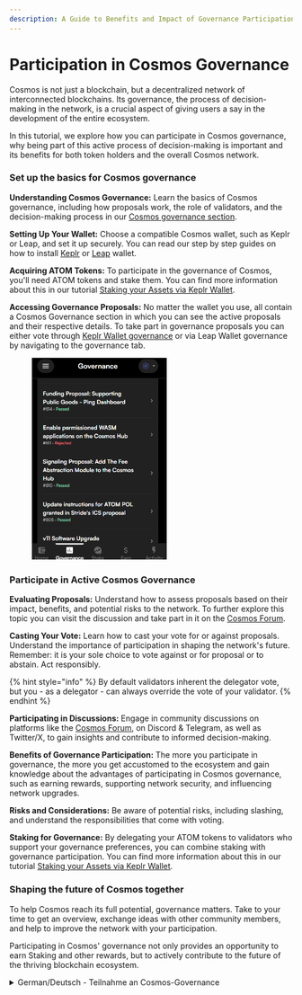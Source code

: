```yaml
---
description: A Guide to Benefits and Impact of Governance Participation in Cosmos
---
```


# Participation in Cosmos Governance

Cosmos is not just a blockchain, but a decentralized network of interconnected blockchains. Its governance, the process of decision-making in the network, is a crucial aspect of giving users a say in the development of the entire ecosystem.

In this tutorial, we explore how you can participate in Cosmos governance, why being part of this active process of decision-making is important and its benefits for both token holders and the overall Cosmos network.



### Set up the basics for Cosmos governance

**Understanding Cosmos Governance:** Learn the basics of Cosmos governance, including how proposals work, the role of validators, and the decision-making process in our [Cosmos governance section](cosmos-governance.md).

**Setting Up Your Wallet:** Choose a compatible Cosmos wallet, such as Keplr or Leap, and set it up securely. You can read our step by step guides on how to install [Keplr](../creating-and-securing-your-cosmos-wallet/keplr-wallet.md) or [Leap](../creating-and-securing-your-cosmos-wallet/leap-wallet.md) wallet.

**Acquiring ATOM Tokens:** To participate in the governance of Cosmos, you'll need ATOM tokens and stake them. You can find more information about this in our tutorial [Staking your Assets via Keplr Wallet](../creating-and-securing-your-cosmos-wallet/staking-your-assets-via-keplr-wallet.md).

**Accessing Governance Proposals:** No matter the wallet you use, all contain a Cosmos Governance section in which you can see the active proposals and their respective details. To take part in governance proposals you can either vote through [Keplr Wallet governance](https://wallet.keplr.app/?tab=active-proposals) or via Leap Wallet governance by navigating to the governance tab.&#x20;

<figure><img src="../../../.gitbook/assets/image (1) (1).png" alt="" width="240"><figcaption></figcaption></figure>



### **Participate in Active Cosmos Governance**

**Evaluating Proposals:** Understand how to assess proposals based on their impact, benefits, and potential risks to the network. To further explore this topic you can visit the discussion and take part in it on the [Cosmos Forum](https://forum.cosmos.network/).

**Casting Your Vote:** Learn how to cast your vote for or against proposals. Understand the importance of participation in shaping the network's future. Remember: it is your sole choice to vote against or for proposal or to abstain. Act responsibly. &#x20;

{% hint style="info" %}
By default validators inherent the delegator vote, but you - as a delegator - can always override the vote of your validator.
{% endhint %}

**Participating in Discussions:** Engage in community discussions on platforms like the [Cosmos Forum](https://forum.cosmos.network/), on Discord & Telegram, as well as Twitter/X, to gain insights and contribute to informed decision-making.

**Benefits of Governance Participation:** The more you participate in governance, the more you get accustomed to the ecosystem and gain knowledge about the advantages of participating in Cosmos governance, such as earning rewards, supporting network security, and influencing network upgrades.

**Risks and Considerations:** Be aware of potential risks, including slashing, and understand the responsibilities that come with voting.

**Staking for Governance:** By delegating your ATOM tokens to validators who support your governance preferences, you can combine staking with governance participation. You can find more information about this in our tutorial [Staking your Assets via Keplr Wallet](../creating-and-securing-your-cosmos-wallet/staking-your-assets-via-keplr-wallet.md).



### Shaping the future of Cosmos together

To help Cosmos reach its full potential, governance matters. Take to your time to get an overview, exchange ideas with other community members, and help to improve the network with your participation.

Participating in Cosmos' governance not only provides an opportunity to earn Staking and other rewards, but to actively contribute to the future of the thriving blockchain ecosystem.



<details>

<summary>German/Deutsch - Teilnahme an Cosmos-Governance</summary>

Leitfaden zu den Vorteilen & Auswirkungen der Governance-Teilnahme in Cosmos

Cosmos ist nicht nur eine Blockchain, sondern ein dezentrales Netzwerk von miteinander verbundenen Blockchains. Seine Governance, der Prozess der Entscheidungsfindung im Netzwerk, ist ein entscheidender Aspekt dafür, den Usern ein Mitspracherecht bei der Entwicklung des gesamten Ökosystems zu ermöglichen.&#x20;

In diesem Tutorial erfährst du, wie du dich an der Cosmos-Governance beteiligen kannst, warum es wichtig ist, Teil dieses aktiven Entscheidungsprozesses zu sein und welche Vorteile dies hat - sowohl für Token-Inhaber als auch für das gesamte Cosmos-Netzwerk.



**Cosmos-Governance verstehen:** Lerne die Grundlagen der Cosmos-Governance kennen, einschließlich der Funktionsweise von Proposals, der Rolle der Validatoren und des Entscheidungsprozesses in unserem Abschnitt Cosmos-Governance.&#x20;



**Einrichten deiner Wallet:** Wähle eine kompatible Cosmos-Wallet, wie z.B. Keplr oder Leap, und richte sie sicher ein. In unserer Schritt-für-Schritt-Anleitung erfährst du mehr darüber, wie du Keplr oder Leap einfach und sicher installieren kannst.&#x20;



**Erwerb von ATOM-Tokens:** Um an der Governance von Cosmos teilnehmen zu können, benötigst du ATOM-Token und musst diese staken. Mehr Informationen dazu findest du in unserem Tutorial Staking deiner Assets via Keplr-Wallet.



**Zugriff auf Governance-Proposals:** Unabhängig davon, welche Wallet du verwendest, alle enthalten einen Cosmos Governance-Bereich, in dem du dir die aktiven Proposals und ihre jeweiligen Details anschauen kannst. Um aktiv an Governance-Vorschlägen teilzunehmen, kannst du entweder über die Keplr-Wallet-Governance oder über die Leap-Wallet-Governance abstimmen, indem du zum jeweiligen Wallet-Tab **Governance** navigierst.

<img src="../../../.gitbook/assets/image (1) (1).png" alt="" data-size="original">



**Bewertung von Proposals:** Bewerte Proposals stets auf Grundlage ihrer Auswirkungen, ihres Nutzens sowie ihrer potenziellen Risiken für das Cosmos Netzwerk. Um dieses Thema weiter zu vertiefen, kannst du bspw. die Diskussionen im [Cosmos Forum](https://forum.cosmos.network/) besuchen und dich an diesen beteiligen.&#x20;



**Deine Stimme abgeben:** Erfahre, wie du deine Stimme für oder gegen Vorschläge abgeben können. Verstehen Sie, wie wichtig die Beteiligung an der Gestaltung der Zukunft des Netzes ist. Denken Sie daran: Es ist Ihre alleinige Entscheidung, für oder gegen einen Vorschlag zu stimmen oder sich zu enthalten. Handeln Sie verantwortungsbewusst.



_Standardmäßig übernehmen die Validatoren die Delegatorenstimme, aber Sie - als Delegator - können die Stimme Ihres Validators jederzeit überstimmen_.&#x20;



**Nimm an Diskussionen teil:** Beteilige dich an den Community-Diskussion auf Plattformen wie dem [Cosmos Forum](https://forum.cosmos.network/), auf Discord und Telegram sowie auf Twitter/X, um dein Wissen zu vertiefen, neue Erkenntnisse zu gewinnen und damit zu einer fundierten Entscheidungsfindung beizutragen.



**Vorteile der Governance-Teilnahme:** Je mehr du an der Governance von Cosmos teilnimmst, desto mehr gewöhnst du dich an das Ökosystem und lernst die Vorteile der Teilnahme kennen, wie z.B. das Verdienen von Rewards, die Unterstützung der Sicherheit des gesamten Cosmos Netzwerks und die Beeinflussung wichtiger Netzwerk-Upgrades.



**Bedachtsamkeit & Risiken:** Sei dir stets der potenziellen Risiken bewusst, einschließlich einiger Faktoren wie des Slashings und sei dir zugleich der Verantwortung bewusst, die mit der Abgabe deiner Stimme einhergeht.&#x20;



**Staking für Governance:** Indem du deine ATOM-Token an Validatoren delegierst, die deine eigenen Einstellungen und Präferenzen hinsichtlich Governance teilen, kannst du Staking mit der Teilnahme am Entscheidungsprozess des Cosmos kombinieren. Weitere Informationen dazu findest du in unserem Tutorial Staking deiner Assets via Keplr Wallet.



### Gemeinsam die Zukunft von Cosmos gestalten&#x20;

Um das volle Potenzial von Cosmos auszuschöpfen, bedarf es Governance. Verschaffe dir einen Überblick, tausche dich mit anderen Community-Mitgliedern aus und trage mit deiner Governance-Teilnahme zur Verbesserung des Cosmos Netzwerks bei.

Die Teilnahme an der Cosmos-Governance bietet nicht nur die Möglichkeit, Staking-Rewards und andere Belohnungen zu verdienen, sondern auch einen aktiven Beitrag zur Zukunft des florierenden Blockchain-Ökosystems zu leisten.

</details>

